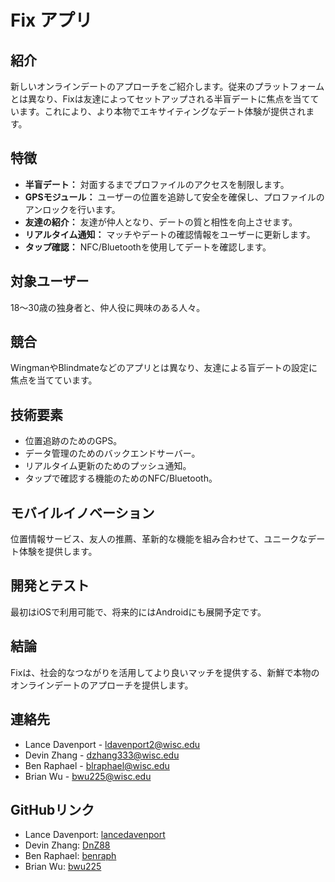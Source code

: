 # Fix アプリ

## 紹介
新しいオンラインデートのアプローチをご紹介します。従来のプラットフォームとは異なり、Fixは友達によってセットアップされる半盲デートに焦点を当てています。これにより、より本物でエキサイティングなデート体験が提供されます。

## 特徴
- **半盲デート：** 対面するまでプロファイルのアクセスを制限します。
- **GPSモジュール：** ユーザーの位置を追跡して安全を確保し、プロファイルのアンロックを行います。
- **友達の紹介：** 友達が仲人となり、デートの質と相性を向上させます。
- **リアルタイム通知：** マッチやデートの確認情報をユーザーに更新します。
- **タップ確認：** NFC/Bluetoothを使用してデートを確認します。

## 対象ユーザー
18〜30歳の独身者と、仲人役に興味のある人々。

## 競合
WingmanやBlindmateなどのアプリとは異なり、友達による盲デートの設定に焦点を当てています。

## 技術要素
- 位置追跡のためのGPS。
- データ管理のためのバックエンドサーバー。
- リアルタイム更新のためのプッシュ通知。
- タップで確認する機能のためのNFC/Bluetooth。

## モバイルイノベーション
位置情報サービス、友人の推薦、革新的な機能を組み合わせて、ユニークなデート体験を提供します。

## 開発とテスト
最初はiOSで利用可能で、将来的にはAndroidにも展開予定です。

## 結論
Fixは、社会的なつながりを活用してより良いマッチを提供する、新鮮で本物のオンラインデートのアプローチを提供します。

## 連絡先
- Lance Davenport - ldavenport2@wisc.edu
- Devin Zhang - dzhang333@wisc.edu
- Ben Raphael - blraphael@wisc.edu
- Brian Wu - bwu225@wisc.edu

## GitHubリンク
- Lance Davenport: [lancedavenport](https://github.com/lancedavenport)
- Devin Zhang: [DnZ88](https://github.com/DnZ88)
- Ben Raphael: [benraph](https://github.com/benraph)
- Brian Wu: [bwu225](https://github.com/bwu225)
